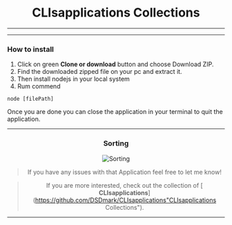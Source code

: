 <div align="center">

# CLIsapplications Collections

<div>

---

<div align="center">

<div align="left">


---

### How to install

1. Click on green **Clone or download** button and choose Download ZIP.
2. Find the downloaded zipped file on your pc and extract it.
3. Then install nodejs in your local system
4. Rum commend

```node [filePath]```

Once you are done  you can close the application in your terminal to quit the application.

---

</div>

### Sorting

![Sorting](/mages/perview.gif "CLIsapplications")

</div>

> If you have any issues with that Application feel free to let me know!

> If you are more interested, check out the collection of [ **CLIsapplications**](https://github.com/DSDmark/CLIsapplications"CLIsapplications Collections").

---
